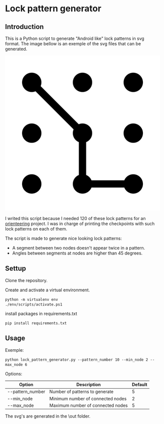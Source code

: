 # Lock pattern generator

## Introduction

This is a Python script to generate "Android like" lock patterns in svg format. The image bellow is an exemple of the svg files that can be generated.

![Exemple lock pattern generated with the script](./exemple_lock_pattern.svg)

I writed this script because I needed 120 of these lock patterns for an [orienteering](https://en.wikipedia.org/wiki/Orienteering) project. I was in charge of printing the checkpoints with such lock patterns on each of them.

The script is made to generate nice looking lock patterns:
- A segment between two nodes doesn't appear twice in a pattern.
- Angles between segments at nodes are higher than 45 degrees.

## Settup

Clone the repository.

Create and activate a virtual environment.

```
python -m virtualenv env
./env/scripts/activate.ps1
```

install packages in requirements.txt

```
pip install requirements.txt
```

## Usage

Exemple:

```
python lock_pattern_generator.py --pattern_number 10 --min_node 2 --max_node 6
```

Options:

| Option           | Description                          | Default |
|------------------|--------------------------------------|---------|
| --pattern_number | Number of patterns to generate       | 5       |
| --min_node       | Minimum number of connected nodes    | 2       |
| --max_node       | Maximum number of connected nodes    | 5       |

The svg's are generated in the \out folder.